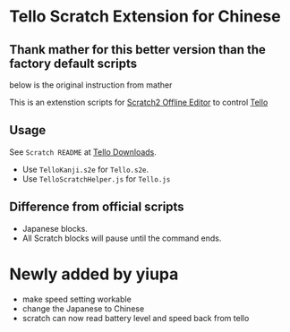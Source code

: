 # Tello Scratch Extension for Chinese

## Thank mather for this better version than the factory default scripts
  below is the original instruction from mather

This is an extenstion scripts for [Scratch2 Offline Editor](https://scratch.mit.edu/download) to control [Tello](https://www.ryzerobotics.com/tello)

## Usage

See `Scratch README` at [Tello Downloads](https://www.ryzerobotics.com/tello/downloads).

- Use `TelloKanji.s2e` for `Tello.s2e`.
- Use `TelloScratchHelper.js` for `Tello.js`

## Difference from official scripts

- Japanese blocks.
- All Scratch blocks will pause until the command ends.

# Newly added by yiupa

- make speed setting workable
- change the Japanese to Chinese
- scratch can now read battery level and speed back from tello

